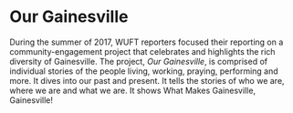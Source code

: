 # Our Gainesville
During the summer of 2017, WUFT reporters focused their reporting on a community-engagement project that celebrates and highlights the rich diversity of Gainesville. The project, _Our Gainesville_, is comprised of individual stories of the people living, working, praying, performing and more. It dives into our past and present. It tells the stories of who we are, where we are and what we are. It shows What Makes Gainesville, Gainesville!
